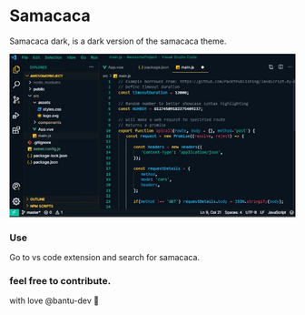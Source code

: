 # Samacaca

Samacaca dark, is a dark version of the samacaca theme.

![](public/samacaca.jpg)
### Use

Go to vs code extension and search for samacaca.

### feel free to contribute.

with love @bantu-dev :stars:
